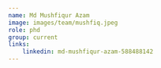 ```yaml
---
name: Md Mushfiqur Azam
image: images/team/mushfiq.jpeg
role: phd
group: current
links:
    linkedin: md-mushfiqur-azam-588488142
---
```


